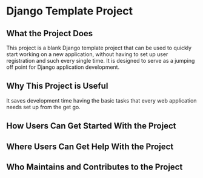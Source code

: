 # Django Template Project

## What the Project Does
This project is a blank Django template project that can be used to quickly start working on a new application, without having to set up user registration and such every single time. It is designed to serve as a jumping off point for Django application development.

## Why This Project is Useful
It saves development time having the basic tasks that every web application needs set up from the get go.

## How Users Can Get Started With the Project

## Where Users Can Get Help With the Project

## Who Maintains and Contributes to the Project

